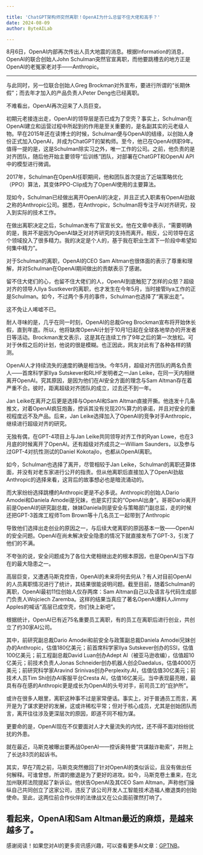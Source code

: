 ```yaml
---

title: 'ChatGPT架构师突然离职！OpenAI为什么总留不住大佬和高手？'
date: 2024-08-09
author: ByteAILab

---
```


8月6日，OpenAI内部再次传出人员大地震的消息。根据Information的消息，OpenAI的联合创始人John Schulman突然官宣离职，而他要跳槽去的地方正是OpenAI的老冤家老对手——Anthropic。

---
与此同时，另一位联合创始人Greg Brockman对外宣布，要进行所谓的“长期休假”；而去年才加入的产品负责人Peter Deng也已经离职。

不难看出，OpenAI再次迎来了人员巨变。

初期元老接连出走，OpenAI的领导层是否已成为了空壳？事实上，Schulman在OpenAI建立和运营过程中所起到的作用是至关重要的，是名副其实的元老级人物。早在2015年还在读博士的时候，Schulman便与OpenAI的结缘，以创始人身份正式加入OpenAI，并成为ChatGPT的架构师。至今，他已在OpenAI供职9年。值得一提的是，这是Schulman除实习之外，唯一工作的公司。之前，他负责的是对齐团队，随后他开始主要领导“后训练”团队，对部署在ChatGPT和OpenAI API中的模型进行微调。

2017年，Schulman在OpenAI任职期间，他和团队首次提出了近端策略优化（PPO）算法，其变体PPO-Clip成为了OpenAI使用的主要算法。

现如今，Schulman已经做出离开OpenAI的决定，并且正式入职素有OpenAI劲敌之称的Anthropic公司。据悉，在Anthropic，Schulman将专注于AI对齐研究，投入到实际的技术工作。

在做出离职决定之后，Schulman发布了官宣长文。他在文章中表示，“需要明确的是，我并不是因为OpenAI缺乏对对齐研究的支持而离开。相反，公司领导在这个领域投入了很多精力。我的决定是个人的，基于我在职业生涯下一阶段中希望如何集中精力”。

对于Schulman的离职，OpenAI的CEO Sam Altman也很体面的表示了尊重和理解，并对Schulman在OpenAI期间做出的贡献表示了感谢。

留不住大佬们的心，也留不住大佬们的人，OpenAI到底触犯了怎样的众怒？超级对齐的领导人Ilya Sustkever的离职，也才发生在今年5月，当时接管Ilya工作的正是Schulman。如今，不过两个多月的事件，Schulman也选择了“离家出走”。

这不免让人唏嘘不已。

耐人寻味的是，几乎在同一时刻，OpenAI的总裁Greg Brockman宣布将开始休长假，直到年底。所以，他将缺席OpenAI计划于10月1日起在全球各地举办的开发者日等活动。Brockman发文表示，这是其在连续工作了9年之后的第一次放松。可对于休假之后的计划，他说的很是模糊。也正因此，网友对此有了各种各样的猜测。

OpenAI人才持续流失的速度的确是相当快。今年5月，超级对齐团队的两名负责人——首席科学家Ilya Sutskever和RLHF发明者之一Jan Leike，在同一天内相继离开OpenAI。究其原因，是因为他们在AI安全方面的理念与Sam Altman存在着严重不合。彼时，距离超级对齐团队的成立，过去还不到一年。

Jan Leike在离开之后更是选择与OpenAI和Sam Altman直接开撕。他连发十几条推文，对着OpenAI疯狂炮轰，控诉其没有兑现20%算力的承诺，并且对安全的重视程度远不及产品。后来，Jan Leike选择加入了OpenAI的竞争对手Anthropic，继续进行超级对齐的研究。

无独有偶，在GPT-4项目上与Jan Leike共同领导对齐工作的Ryan Lowe，也在3月底的时候离开了OpenAI。还有超级对齐成员之一William Saunders，以及参与过GPT-4对抗性测试的Daniel Kokotajlo，也都从OpenAI离职。

如今，Schulman也选择了离开，尽管相较于Jan Leike，Schulman的离职还算体面，并没有对老东家进行公开的指责。但从他离职后直接加入了OpenAI劲敌Anthropic的选择来看，这背后的故事想必也是暗流涌动的。

而大家纷纷选择跳槽的Anthropic更是不必多说。Anthropic的创始人Dario Amodei和Daniela Amodei是兄妹，也是实打实的“OpenAI出身”。哥哥Dario离开前是OpenAI的研究副总裁，妹妹Daniela则是安全与策略部门副总监，走的时候还把GPT-3首席工程师Tom Brown等十几名员工一起带到了Anthropic

导致他们选择出走创业的原因之一，与后续大佬离职的原因基本一致——OpenAI的安全问题。OpenAI在尚未解决安全隐患的情况下就直接发布了GPT-3，引发了他们的不满。

不夸张的说，安全问题成为了各位大佬相继出走的根本原因，也是OpenAI当下存在的最大隐患之一。

高层巨变，又遭遇马斯克控告，OpenAI的未来将何去何从？有人对目前OpenAI的人员离职情况进行了统计，其结果很能说明问题。截至目前，随着Schulman的离职，OpenAI最初11位创始人仅存两席：Sam Altman自己以及语言与代码生成部门负责人Wojciech Zaremba。这样的结果当真应了著名OpenAI爆料人Jimmy Apples的喊话“高层已成空壳，你们快上新吧”。

根据统计，OpenAI已有近75名重要员工离职，有的员工在离职后进行创业，共创立了约30家AI公司。

其中，前研究副总裁Dario Amodei和前安全与政策副总裁Daniela Amodei兄妹创办的Anthropic，估值180亿美元；前首席科学家Ilya Sutskever创办的SSI，估值100亿美元；前工程副总裁David Luan创办Adept AI（被亚马逊收编），估值超10亿美元；前技术负责人Jonas Schneider创办机器人创企Daedalus，估值4000万美元；前研究科学家Aravind Srinivas创办Perplexity.AI，估值估值30亿美元；前技术人员Tim Shi创办AI客服平台Cresta Al，估值16亿美元。当中表现最亮眼，最具有存在感的Anthropic更是成长为OpenAI的头号对手，前司员工的“庇护所”。

或许在很多人眼里，离职这种事不过是家常便话。事实上，对于普通员工而言，离开是为了谋求更好的发展，这或许稀松平常；但对于核心成员，尤其是创始团队而言，离开往往涉及更深层次的原因，即道不同不相为谋。

更要命的是，OpenAI现在不仅要面对人才大量流失的内忧，还不得不面对纷纷扰扰的外患。

就在最近，马斯克被曝出要再战OpenAI——控诉奥特曼“共谋敲诈勒索”，并附上了长达83页的起诉书。

其实，早在7周之前，马斯克突然撤回了针对OpenAI的类似诉讼，且没有做出任何解释。可谁曾想，所谓的撤退是为了更好的进攻。如今，马斯克卷土重来，在北加州联邦法院提起了新诉讼。他状告OpenAI及其CEO Sam Altman，声称他们操纵自己共同创立了这家公司，违反了该公司开发人工智能技术造福人撤退类的创始使命。至此，这两位前合作伙伴的法律战又在公众面前骤然打响了。

看起来，OpenAI和Sam Altman最近的麻烦，是越来越多了。
---
感谢阅读！如果您对AI的更多资讯感兴趣，可以查看更多AI文章：[GPTNB](https://gptnb.com)。